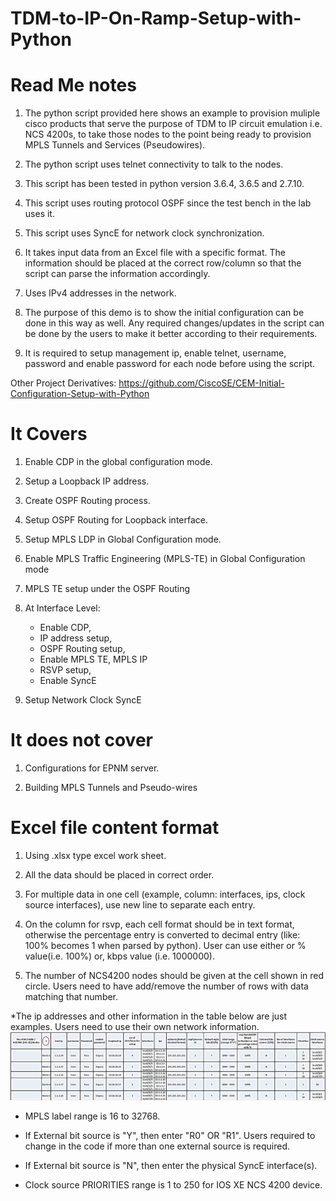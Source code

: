 
# TDM-to-IP-On-Ramp-Setup-with-Python

# Read Me notes

1. The python script provided here shows an example to provision muliple cisco products that serve the purpose of TDM to IP circuit emulation   i.e. NCS 4200s, to take those nodes to the point being ready to provision MPLS Tunnels and Services (Pseudowires).

2. The python script uses telnet connectivity to talk to the nodes.

3. This script has been tested in python version 3.6.4, 3.6.5 and 2.7.10.

4. This script uses routing protocol OSPF since the test bench in the lab uses it.

5. This script uses SyncE for network clock synchronization.

6. It takes input data from an Excel file with a specific format. The information should be placed at the correct row/column so that the script can parse the information accordingly.

7. Uses IPv4 addresses in the network.

8. The purpose of this demo is to show the initial configuration can be done in this way as well. Any required changes/updates in the script can be done by the users to make it better according to their requirements.

9. It is required to setup management ip, enable telnet, username, password and enable password for each node before using the script.

Other Project Derivatives:
	https://github.com/CiscoSE/CEM-Initial-Configuration-Setup-with-Python
 
# It Covers

1. Enable CDP in the global configuration mode.

2. Setup a Loopback IP address.

3. Create OSPF Routing process.

4. Setup OSPF Routing for Loopback interface. 

5. Setup MPLS LDP in Global Configuration mode.

6. Enable MPLS Traffic Engineering (MPLS-TE) in Global Configuration mode

7. MPLS TE setup under the OSPF Routing

8. At Interface Level: 
      * Enable CDP,
      * IP address setup,
      * OSPF Routing setup,
      * Enable MPLS TE, MPLS IP
      * RSVP setup,
      * Enable SyncE

9. Setup Network Clock SyncE



# It does not cover

1. Configurations for EPNM server.

2. Building MPLS Tunnels and Pseudo-wires

# Excel file content format

1. Using .xlsx type excel work sheet.

2. All the data should be placed in correct order.

3. For multiple data in one cell (example, column: interfaces, ips, clock source interfaces),  use new line to separate each entry.

4. On the column for rsvp, each cell format should be in text format, otherwise the percentage entry is converted to decimal entry (like: 100% becomes 1 when parsed by python). User can use either or % value(i.e. 100%) or, kbps value (i.e. 1000000). 

5. The number of NCS4200 nodes should be given at the cell shown in red circle. Users need to have add/remove the number of rows with data matching that number.

*The ip addresses and other information in the table below are just examples. Users need to use their own network information. 
![Alt text](images/exampleData.png?raw=true "ExampleExcelData")

* MPLS label range is 16 to 32768.

* If External bit source is "Y", then enter "R0" OR "R1". Users required to change in the code if more than one external source is required.

* If External bit source is "N", then enter the physical SyncE interface(s).  

* Clock source PRIORITIES range is 1 to 250 for IOS XE NCS 4200 device.

